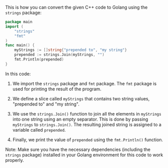 This is how you can convert the given C++ code to Golang using the `strings` package:

```go
package main
import (
    "strings"
    "fmt"
)
func main() {
    myStrings := []string{"prepended to", "my string"}
    prepended := strings.Join(myStrings, "")
    fmt.Println(prepended)
}
```

In this code:

1. We import the `strings` package and `fmt` package. The `fmt` package is used for printing the result of the program.

2. We define a slice called `myStrings` that contains two string values, "prepended to" and "my string".

3. We use the `strings.Join()` function to join all the elements in `myStrings` into one string using an empty separator. This is done by passing `myStrings` to `strings.Join()`. The resulting joined string is assigned to a variable called `prepended`.

4. Finally, we print the value of `prepended` using the `fmt.Println()` function.

Note: Make sure you have the necessary dependencies (including the `strings` package) installed in your Golang environment for this code to work properly.
